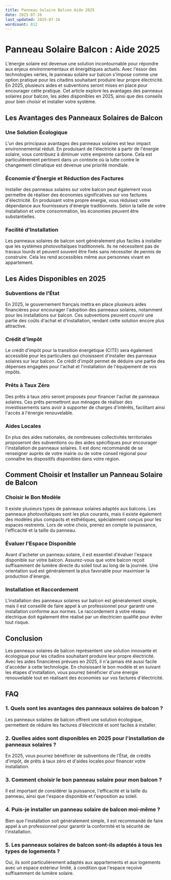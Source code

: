 ```yaml
---
title: Panneau Solaire Balcon Aide 2025
date: 2025-07-16
last_updated: 2025-07-16
wordcount: 812
---
```


# Panneau Solaire Balcon : Aide 2025

L'énergie solaire est devenue une solution incontournable pour répondre aux enjeux environnementaux et énergétiques actuels. Avec l'essor des technologies vertes, le panneau solaire sur balcon s'impose comme une option pratique pour les citadins souhaitant produire leur propre électricité. En 2025, plusieurs aides et subventions seront mises en place pour encourager cette pratique. Cet article explore les avantages des panneaux solaires pour balcon, les aides disponibles en 2025, ainsi que des conseils pour bien choisir et installer votre système.

## Les Avantages des Panneaux Solaires de Balcon

### Une Solution Écologique

L'un des principaux avantages des panneaux solaires est leur impact environnemental réduit. En produisant de l'électricité à partir de l'énergie solaire, vous contribuez à diminuer votre empreinte carbone. Cela est particulièrement pertinent dans un contexte où la lutte contre le changement climatique est devenue une priorité mondiale.

### Économie d'Énergie et Réduction des Factures

Installer des panneaux solaires sur votre balcon peut également vous permettre de réaliser des économies significatives sur vos factures d'électricité. En produisant votre propre énergie, vous réduisez votre dépendance aux fournisseurs d'énergie traditionnels. Selon la taille de votre installation et votre consommation, les économies peuvent être substantielles.

### Facilité d'Installation

Les panneaux solaires de balcon sont généralement plus faciles à installer que les systèmes photovoltaïques traditionnels. Ils ne nécessitent pas de travaux lourds et peuvent souvent être fixés sans nécessiter de permis de construire. Cela les rend accessibles même aux personnes vivant en appartement.

## Les Aides Disponibles en 2025

### Subventions de l'État

En 2025, le gouvernement français mettra en place plusieurs aides financières pour encourager l'adoption des panneaux solaires, notamment pour les installations sur balcon. Ces subventions peuvent couvrir une partie des coûts d'achat et d'installation, rendant cette solution encore plus attractive.

### Crédit d'Impôt

Le crédit d'impôt pour la transition énergétique (CITE) sera également accessible pour les particuliers qui choisissent d'installer des panneaux solaires sur leur balcon. Ce crédit d'impôt permet de déduire une partie des dépenses engagées pour l'achat et l'installation de l'équipement de vos impôts.

### Prêts à Taux Zéro

Des prêts à taux zéro seront proposés pour financer l'achat de panneaux solaires. Ces prêts permettront aux ménages de réaliser des investissements sans avoir à supporter de charges d'intérêts, facilitant ainsi l'accès à l'énergie renouvelable.

### Aides Locales

En plus des aides nationales, de nombreuses collectivités territoriales proposeront des subventions ou des aides spécifiques pour encourager l'installation de panneaux solaires. Il est donc recommandé de se renseigner auprès de votre mairie ou de votre conseil régional pour connaître les dispositifs disponibles dans votre région.

## Comment Choisir et Installer un Panneau Solaire de Balcon

### Choisir le Bon Modèle

Il existe plusieurs types de panneaux solaires adaptés aux balcons. Les panneaux photovoltaïques sont les plus courants, mais il existe également des modèles plus compacts et esthétiques, spécialement conçus pour les espaces restreints. Lors de votre choix, prenez en compte la puissance, l'efficacité et la taille du panneau.

### Évaluer l'Espace Disponible

Avant d'acheter un panneau solaire, il est essentiel d'évaluer l'espace disponible sur votre balcon. Assurez-vous que votre balcon reçoit suffisamment de lumière directe du soleil tout au long de la journée. Une orientation sud est généralement la plus favorable pour maximiser la production d'énergie.

### Installation et Raccordement

L'installation des panneaux solaires sur balcon est généralement simple, mais il est conseillé de faire appel à un professionnel pour garantir une installation conforme aux normes. Le raccordement à votre réseau électrique doit également être réalisé par un électricien qualifié pour éviter tout risque.

## Conclusion

Les panneaux solaires de balcon représentent une solution innovante et écologique pour les citadins souhaitant produire leur propre électricité. Avec les aides financières prévues en 2025, il n'a jamais été aussi facile d'accéder à cette technologie. En choisissant le bon modèle et en suivant les étapes d'installation, vous pourrez bénéficier d'une énergie renouvelable tout en réalisant des économies sur vos factures d'électricité.

## FAQ

### 1. Quels sont les avantages des panneaux solaires de balcon ?

Les panneaux solaires de balcon offrent une solution écologique, permettent de réduire les factures d'électricité et sont faciles à installer.

### 2. Quelles aides sont disponibles en 2025 pour l'installation de panneaux solaires ?

En 2025, vous pourrez bénéficier de subventions de l'État, de crédits d'impôt, de prêts à taux zéro et d'aides locales pour financer votre installation.

### 3. Comment choisir le bon panneau solaire pour mon balcon ?

Il est important de considérer la puissance, l'efficacité et la taille du panneau, ainsi que l'espace disponible et l'exposition au soleil.

### 4. Puis-je installer un panneau solaire de balcon moi-même ?

Bien que l'installation soit généralement simple, il est recommandé de faire appel à un professionnel pour garantir la conformité et la sécurité de l'installation.

### 5. Les panneaux solaires de balcon sont-ils adaptés à tous les types de logements ?

Oui, ils sont particulièrement adaptés aux appartements et aux logements avec un espace extérieur limité, à condition que l'espace reçoive suffisamment de lumière solaire.